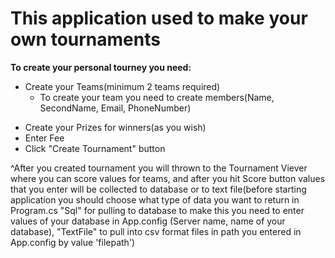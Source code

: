 # This application used to make your own tournaments
**To create your personal tourney you need:**
- Create your Teams(minimum 2 teams required)
  - To create your team you need to create members(Name, SecondName, Email, PhoneNumber)
* Create your Prizes for winners(as you wish)
* Enter Fee
* Click "Create Tournament" button


^After you created tournament you will thrown to the Tournament Viever where you can score values for teams, and after you hit Score button values that you enter will be collected to database or to text file(before starting application you should choose what type of data you want to return in Program.cs "Sql" for pulling to database to make this you need to enter values of your database in App.config (Server name, name of your database), "TextFile" to pull into csv format files in path you entered in App.config by value 'filepath')
